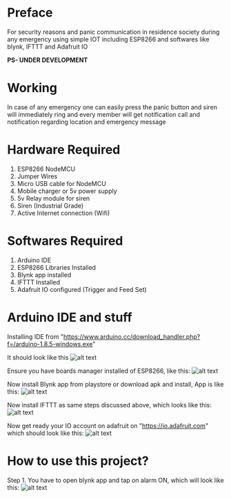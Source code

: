 # Preface

For security reasons and panic communication in residence society during any emergency using simple IOT including ESP8266 and softwares like blynk, IFTTT and Adafruit IO

**PS- UNDER DEVELOPMENT**

# Working

In case of any emergency one can easily press the panic button and siren will immediately ring and every member will get notification call and notification regarding location and emergency message

# Hardware Required

1. ESP8266 NodeMCU
2. Jumper Wires
3. Micro USB cable for NodeMCU
4. Mobile charger or 5v power supply
5. 5v Relay module for siren
6. Siren (Industrial Grade)
7. Active Internet connection (Wifi)

# Softwares Required

1. Arduino IDE
2. ESP8266 Libraries Installed
3. Blynk app installed
4. IFTTT Installed
5. Adafruit IO configured (Trigger and Feed Set)

# Arduino IDE and stuff

Installing IDE from "https://www.arduino.cc/download_handler.php?f=/arduino-1.8.5-windows.exe"

It should look like this 
![alt text](https://github.com/AnshumanFauzdar/Panic-Alarm/blob/master/Capture.JPG)

Ensure you have boards manager installed of ESP8266, like this:
![alt text](https://github.com/AnshumanFauzdar/Panic-Alarm/blob/master/Boards%20Manager.JPG)

Now install Blynk app from playstore or download apk and install, App is like this:
![alt text](https://github.com/AnshumanFauzdar/Panic-Alarm/blob/master/Blynk.jpg)

Now install IFTTT as same steps discussed above, which looks like this:
![alt text](https://github.com/AnshumanFauzdar/Panic-Alarm/blob/master/IFTTT.JPG)

Now get ready your IO account on adafruit on "https://io.adafruit.com" which should look like this:
![alt text](https://github.com/AnshumanFauzdar/Panic-Alarm/blob/master/Adafruit.JPG)

# How to use this project?

Step 1. You have to open blynk app and tap on alarm ON, which will look like this:
![alt text](https://github.com/AnshumanFauzdar/Panic-Alarm/blob/master/Alarm.jpg)

